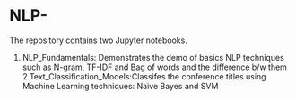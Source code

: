 # NLP-

The repository contains two Jupyter notebooks.

1. NLP_Fundamentals: Demonstrates the demo of basics NLP techniques such as N-gram, TF-IDF and Bag of words and the difference b/w them
2.Text_Classification_Models:Classifes the conference titles using Machine Learning techniques: Naive Bayes and SVM 
